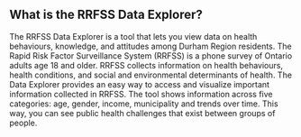 ## What is the RRFSS Data Explorer?

The RRFSS Data Explorer is a tool that lets you view data on health behaviours, knowledge, and attitudes among Durham Region residents. The Rapid Risk Factor Surveillance System (RRFSS) is a phone survey of Ontario adults age 18 and older. RRFSS collects information on health behaviours, health conditions, and social and environmental determinants of health. The Data Explorer provides an easy way to access and visualize important information collected in RRFSS. The tool shows information across five categories: age, gender, income, municipality and trends over time. This way, you can see public health challenges that exist between groups of people.
